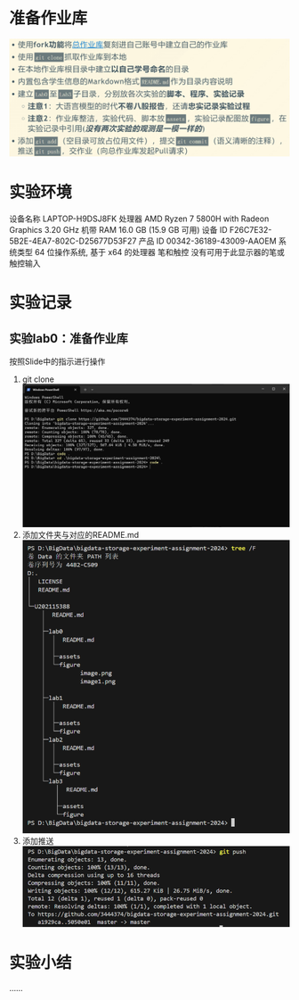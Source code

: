 # 准备作业库

![alt text](./figure/image.png)

# 实验环境

设备名称	LAPTOP-H9DSJ8FK
处理器	AMD Ryzen 7 5800H with Radeon Graphics            3.20 GHz
机带 RAM	16.0 GB (15.9 GB 可用)
设备 ID	F26C7E32-5B2E-4EA7-802C-D25677D53F27
产品 ID	00342-36189-43009-AAOEM
系统类型	64 位操作系统, 基于 x64 的处理器
笔和触控	没有可用于此显示器的笔或触控输入

# 实验记录

## 实验lab0：准备作业库
按照Slide中的指示进行操作
1. git clone
    ![alt text](./figure/image1.png)
2. 添加文件夹与对应的README.md
   ![alt text](./figure/image2.png)
3. 添加推送
    ![alt text](./figure/image3.png)
# 实验小结

……